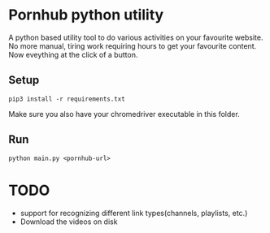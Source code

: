 # Pornhub python utility
A python based utility tool to do various activities on your favourite website. No more manual, tiring work requiring hours to get your favourite content. Now eveything at the click of a button.

## Setup
```
pip3 install -r requirements.txt
```

Make sure you also have your chromedriver executable in this folder.

## Run
```
python main.py <pornhub-url>
```

# TODO
- support for recognizing different link types(channels, playlists, etc.)
- Download the videos on disk